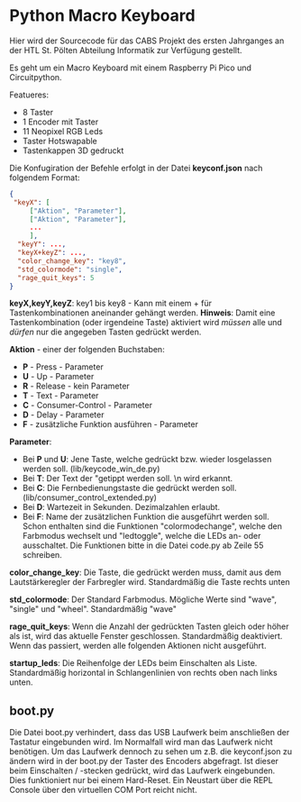 # Python Macro Keyboard

Hier wird der Sourcecode für das CABS Projekt des ersten Jahrganges an der HTL St. Pölten Abteilung Informatik zur Verfügung gestellt.

Es geht um ein Macro Keyboard mit einem Raspberry Pi Pico und Circuitpython.

Featueres:
  * 8 Taster
  * 1 Encoder mit Taster
  * 11 Neopixel RGB Leds
  * Taster Hotswapable
  * Tastenkappen 3D gedruckt


Die Konfugiration der Befehle erfolgt in der Datei **keyconf.json** nach folgendem Format:
```json
{
 "keyX": [
     ["Aktion", "Parameter"],
     ["Aktion", "Parameter"],
     ...
     ],
  "keyY": ...,
  "keyX+keyZ": ...,
  "color_change_key": "key8",
  "std_colormode": "single",
  "rage_quit_keys": 5
}
```


**keyX,keyY,keyZ**: key1 bis key8 - Kann mit einem + für Tastenkombinationen aneinander gehängt werden.
**Hinweis**: Damit eine Tastenkombination (oder irgendeine Taste) aktiviert wird *müssen* alle und *dürfen* nur die angegeben Tasten gedrückt werden.

**Aktion** - einer der folgenden Buchstaben:
  * **P** - Press - Parameter
  * **U** - Up - Parameter
  * **R** - Release - kein Parameter
  * **T** - Text - Parameter 
  * **C** - Consumer-Control - Parameter
  * **D** - Delay - Parameter
  * **F** - zusätzliche Funktion ausführen - Parameter

**Parameter**:
  * Bei **P** und **U**: Jene Taste, welche gedrückt bzw. wieder losgelassen werden soll. (lib/keycode_win_de.py)
  * Bei **T**: Der Text der "getippt werden soll. \n wird erkannt. 
  * Bei **C**: Die Fernbedienungstaste die gedrückt werden soll. (lib/consumer_control_extended.py)
  * Bei **D**: Wartezeit in Sekunden. Dezimalzahlen erlaubt.
  * Bei **F**: Name der zusätzlichen Funktion die ausgeführt werden soll. Schon enthalten sind die Funktionen "colormodechange", welche den Farbmodus wechselt und "ledtoggle", welche die LEDs an- oder ausschaltet. Die Funktionen bitte in die Datei code.py ab Zeile 55 schreiben.

**color_change_key**: Die Taste, die gedrückt werden muss, damit aus dem Lautstärkeregler der Farbregler wird. Standardmäßig die Taste rechts unten

**std_colormode**: Der Standard Farbmodus. Mögliche Werte sind "wave", "single" und "wheel". Standardmäßig "wave"

**rage_quit_keys**: Wenn die Anzahl der gedrückten Tasten gleich oder höher als ist, wird das aktuelle Fenster geschlossen. Standardmäßig deaktiviert. Wenn das passiert, werden alle folgenden Aktionen nicht ausgeführt.

**startup_leds**: Die Reihenfolge der LEDs beim Einschalten als Liste. Standardmäßig horizontal in Schlangenlinien von rechts oben nach links unten.

  ## boot.py
  Die Datei boot.py verhindert, dass das USB Laufwerk beim anschließen der Tastatur eingebunden wird. Im Normalfall wird
  man das Laufwerk nicht benötigen.
  Um das Laufwerk dennoch zu sehen um z.B. die keyconf.json zu ändern wird in der boot.py der Taster des Encoders abgefragt.
  Ist dieser beim Einschalten / -stecken gedrückt, wird das Laufwerk eingebunden. Dies funktioniert nur bei einem Hard-Reset.
  Ein Neustart über die REPL Console über den virtuellen COM Port reicht nicht.